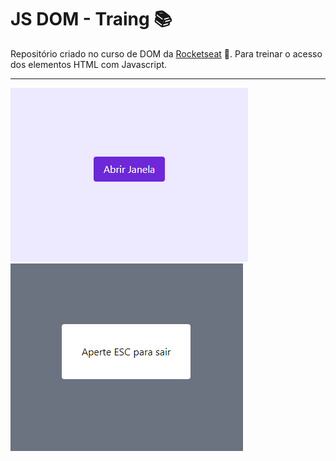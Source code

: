 # JS DOM - Traing :books:

Repositório criado no curso de DOM da [Rocketseat](https://rocketseat.com.br/) :rocket:. Para treinar o acesso dos elementos HTML com Javascript.

---

![screenshot](./assets/img/img-1.png)
![screenshot](assets/img/img-2.png)